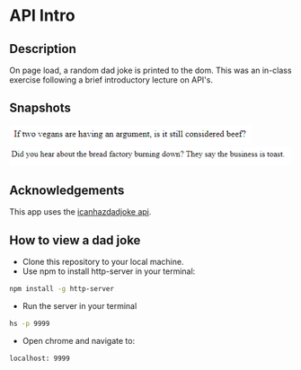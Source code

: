 # API Intro

## Description
On page load, a random dad joke is printed to the dom. This was an in-class exercise following a brief introductory lecture on API's.

## Snapshots
![on page load](./pic1.png)
![on refresh](./pic2.png)

## Acknowledgements
This app uses the [icanhazdadjoke api](https://icanhazdadjoke.com/api).

## How to view a dad joke
* Clone this repository to your local machine.
* Use npm to install http-server in your terminal:
```sh
npm install -g http-server
```
* Run the server in your terminal
```sh
hs -p 9999
```
* Open chrome and navigate to:
```
localhost: 9999
```
